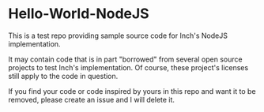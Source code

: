 # Hello-World-NodeJS

This is a test repo providing sample source code for Inch's NodeJS implementation.

It may contain code that is in part "borrowed" from several open source projects to test Inch's implementation. Of course, these project's licenses still apply to the code in question.

If you find your code or code inspired by yours in this repo and want it to be removed, please create an issue and I will delete it.

